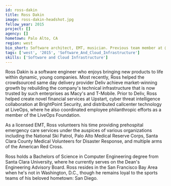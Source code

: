 ```yaml
---
id: ross-dakin
title: Ross Dakin
image: ross-dakin-headshot.jpg
fellow_year: 2015
project: []
agency: []
hometown: Palo Alto, CA
region: west
bio_short: Software architect, EMT, musician. Previous team member at @Deliv, @Upstart, @BrightPointSec, @LiveOps. Santa Clara University.
tags: ['west', '2015', 'Software_And_Cloud_Infrastructure']
skills: ['Software and Cloud Infrastructure']
---
```


Ross Dakin is a software engineer who enjoys bringing new products to life within dynamic, young companies. Most recently, Ross helped the crowdsourced same day delivery provider Deliv achieve market-winning growth by rebuilding the company's technical infrastructure that is now trusted by such enterprises as Macy's and T-Mobile. Prior to Deliv, Ross helped create novel financial services at Upstart, cyber threat intelligence collaboration at BrightPoint Security, and distributed callcenter technology at LiveOps, where he also coordinated employee philanthropic efforts as a member of the LiveOps Foundation.

As a licensed EMT, Ross volunteers his time providing prehospital emergency care services under the auspices of various organizations including the National Ski Patrol, Palo Alto Medical Reserve Corps, Santa Clara County Medical Volunteers for Disaster Response, and multiple arms of the American Red Cross.

Ross holds a Bachelors of Science in Computer Engineering degree from Santa Clara University, where he currently serves on the Dean's Engineering Advisory Board. Ross resides in the San Francisco Bay Area when he's not in Washington, D.C., though he remains loyal to the sports teams of his beloved hometown: San Diego.
